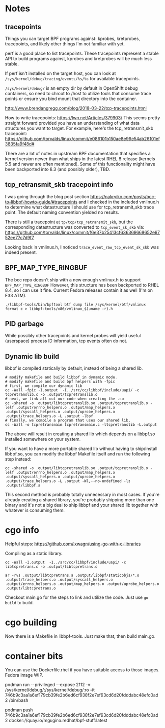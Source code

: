 # Notes

## tracepoints

Things you can target BPF programs against: kprobes, kretprobes, tracepoints,
and likely other things I'm not familiar with yet.

perf is a good place to list tracepoints.  These tracepoints represent a stable
API to build programs against, kprobes and kretprobes will be much less stable.

If perf isn't installed on the target host, you can look at
`/sys/kernel/debug/tracing/events/%s/%s` for available tracepoints.

`/sys/kernel/debug/` is an empty dir by default in OpenShift debug containers,
so need to chroot to /host to utilize tools that consume trace points or
ensure you bind mount that directory into the container.

http://www.brendangregg.com/blog/2018-03-22/tcp-tracepoints.html

How to write tracepoints: https://lwn.net/Articles/379903/  This seems pretty
straight forward provided you have an understanding of what data structures
you want to target.  For example, here's the tcp_retransmit_skb tracepoint:
https://github.com/torvalds/linux/commit/e086101b150ae8e99e54ab26101ef3835fa9f48d#

There are a lot of notes in upstream BPF documentation that specifies a kernel
version newer than what ships in the latest RHEL 8 release (kernels 5.5 and
newer are often mentioned).  Some of this functionality might have been
backported into 8.3 (and possibly older), TBD.

## tcp_retransmit_skb tracepoint info

I was going through the blog post section
https://nakryiko.com/posts/bcc-to-libbpf-howto-guide/#tracepoints
and I checked in the included vmlinux.h to determine what datastructure I should
use for tcp_retransmit_skb trace point. The default naming convention yielded no results.

There is still a tracepoint at `tp/tcp/tcp_retransmit_skb`, but the corresponding
datastructure was converted to `tcp_event_sk_skb`
via: https://github.com/torvalds/linux/commit/f6e37b25413cf636369668652e9752ee77c7d9f7

Looking back in vmlinux.h, I noticed `trace_event_raw_tcp_event_sk_skb` was
indeed present.

## BPF_MAP_TYPE_RINGBUF

The bcc repo doesn't ship with a new enough vmlinux.h to support `BPF_MAP_TYPE_RINGBUF`
However, this structure has been backported to RHEL 8.4, so I can use it fine.
Current Fedora releases contain it as well (I'm on F33 ATM).

`./libbpf-tools/bin/bpftool btf dump file /sys/kernel/btf/vmlinux format c > libbpf-tools/x86/vmlinux_$(uname -r).h`

## PID garbage

While possibly other tracepoints and kernel probes will yield useful (userspace)
process ID information, tcp events often do not.

## Dynamic lib build

libbpf is compiled statically by default, instead of being a shared lib.

```
# modify makefile and build libbpf in dynamic mode.
# modify makefile and build bpf helpers with -fpic
# first, we compile our dynamic lib
cc -Wall -fpic -I.output  -I../src/cc/libbpf/include/uapi/ -c tcpretranslib.c -o .output/tcpretranslib.o
# next, we link all out our code when creating the .so
cc -shared -o .output/libtcpretranslib.so .output/tcpretranslib.o -lelf .output/errno_helpers.o .output/map_helpers.o .output/syscall_helpers.o .output/uprobe_helpers.o .output/trace_helpers.o -L .output -lbpf
# finally, we compile a program that uses our shared lib.
cc -Wall -o tcpretransmain tcpretransmain.c -ltcpretranslib -L.output
```

The above will result in creating a shared lib which depends on a libbpf.so
installed somewhere on your system.

If you want to have a more portable shared lib without having to ship/install
libbpf.so, you can modify the libbpf Makefile itself and run the following
step instead:
```
cc -shared -o .output/libtcpretranslib.so .output/tcpretranslib.o -lelf .output/errno_helpers.o .output/map_helpers.o .output/syscall_helpers.o .output/uprobe_helpers.o .output/trace_helpers.o -L .output -Wl,--no-undefined -lz .output/libbpf.a
```

This second method is probably totally unnecessary in most cases.  If you're
already creating a shared library, you're probably shipping more than one binary
and it's not a big deal to ship libbpf and your shared lib together with
whatever is consuming them.

# cgo info

Helpful steps: https://github.com/lxwagn/using-go-with-c-libraries

Compiling as a static library.

```
cc -Wall -I.output  -I../src/cc/libbpf/include/uapi/ -c libtcpretrans.c -o .output/libtcpretrans.o

ar -rvs .output/libtcpretrans.a .output/libbpf/staticobjs/*.o .output/trace_helpers.o .output/syscall_helpers.o .output/errno_helpers.o .output/map_helpers.o .output/uprobe_helpers.o .output/libtcpretrans.o
```

Checkout main.go for the steps to link and utilize the code.
Just use `go build` to build.

# cgo building

Now there is a Makefile in libbpf-tools.  Just make that, then build main.go.

# container bits

You can use the Dockerfile.rhel if you have suitable access to those images.
Fedora image WIP.

podman run --privileged --expose 2112 -v /sys/kernel/debug/:/sys/kernel/debug/:ro -it 746b9c3aa1a6ef179cb39fe2b6ed6cf938f2e7ef93cd6d20fdddabc48efc0ad2 /bin/bash

podman push 746b9c3aa1a6ef179cb39fe2b6ed6cf938f2e7ef93cd6d20fdddabc48efc0ad2 docker://quay.io/mgugino.redhat/bpf-stuff:latest
